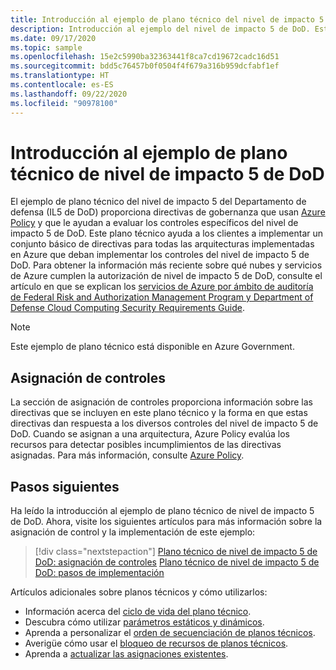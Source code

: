```yaml
---
title: Introducción al ejemplo de plano técnico del nivel de impacto 5 de DoD
description: Introducción al ejemplo del nivel de impacto 5 de DoD. Este ejemplo de plano técnico ayuda a los clientes a evaluar controles concretos del nivel de impacto 5 de DoD.
ms.date: 09/17/2020
ms.topic: sample
ms.openlocfilehash: 15e2c5990ba32363441f8ca7cd19672cadc16d51
ms.sourcegitcommit: bdd5c76457b0f0504f4f679a316b959dcfabf1ef
ms.translationtype: HT
ms.contentlocale: es-ES
ms.lasthandoff: 09/22/2020
ms.locfileid: "90978100"
---
```

# <a name="overview-of-the-dod-impact-level-5-blueprint-sample"></a>Introducción al ejemplo de plano técnico de nivel de impacto 5 de DoD

El ejemplo de plano técnico del nivel de impacto 5 del Departamento de defensa (IL5 de DoD) proporciona directivas de gobernanza que usan [Azure Policy](../../../policy/overview.md) y que le ayudan a evaluar los controles específicos del nivel de impacto 5 de DoD. Este plano técnico ayuda a los clientes a implementar un conjunto básico de directivas para todas las arquitecturas implementadas en Azure que deban implementar los controles del nivel de impacto 5 de DoD. Para obtener la información más reciente sobre qué nubes y servicios de Azure cumplen la autorización de nivel de impacto 5 de DoD, consulte el artículo en que se explican los [servicios de Azure por ámbito de auditoría de Federal Risk and Authorization Management Program y Department of Defense Cloud Computing Security Requirements Guide](../../../../azure-government/compliance/azure-services-in-fedramp-auditscope.md).

> [!NOTE]
> Este ejemplo de plano técnico está disponible en Azure Government.

## <a name="control-mapping"></a>Asignación de controles

La sección de asignación de controles proporciona información sobre las directivas que se incluyen en este plano técnico y la forma en que estas directivas dan respuesta a los diversos controles del nivel de impacto 5 de DoD. Cuando se asignan a una arquitectura, Azure Policy evalúa los recursos para detectar posibles incumplimientos de las directivas asignadas. Para más información, consulte [Azure Policy](../../../policy/overview.md).

## <a name="next-steps"></a>Pasos siguientes

Ha leído la introducción al ejemplo de plano técnico de nivel de impacto 5 de DoD. Ahora, visite los siguientes artículos para más información sobre la asignación de control y la implementación de este ejemplo:

> [!div class="nextstepaction"]
> [Plano técnico de nivel de impacto 5 de DoD: asignación de controles](./control-mapping.md)
> [Plano técnico de nivel de impacto 5 de DoD: pasos de implementación](./deploy.md)

Artículos adicionales sobre planos técnicos y cómo utilizarlos:

- Información acerca del [ciclo de vida del plano técnico](../../concepts/lifecycle.md).
- Descubra cómo utilizar [parámetros estáticos y dinámicos](../../concepts/parameters.md).
- Aprenda a personalizar el [orden de secuenciación de planos técnicos](../../concepts/sequencing-order.md).
- Averigüe cómo usar el [bloqueo de recursos de planos técnicos](../../concepts/resource-locking.md).
- Aprenda a [actualizar las asignaciones existentes](../../how-to/update-existing-assignments.md).